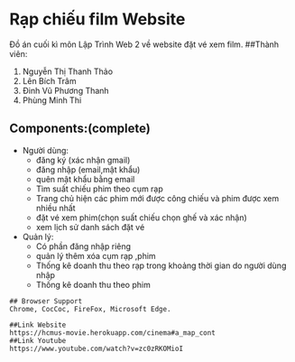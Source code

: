# Rạp chiếu film Website

Đồ án cuối kì môn Lập Trình Web 2 về website đặt vé xem film.
##Thành viên:
1. Nguyễn Thị Thanh Thảo
2. Lên Bích Trâm
3. Đinh Vũ Phương Thanh
4. Phùng Minh Thi



## Components:(complete)
  + Người dùng:
    + đăng ký (xác nhận gmail)
    + đăng nhập (email,mật khẩu)
    + quên mật khẩu bằng email
    + Tìm suất chiếu phim theo cụm rạp
    + Trang chủ hiện các phim mới được công chiếu và phim được xem nhiều nhất
    + đặt vé xem phim(chọn suất chiếu chọn ghế và xác nhận)
    + xem lịch sử danh sách đặt vé
  + Quản lý:
    + Có phần đăng nhập riêng
    + quản lý thêm xóa cụm rạp ,phim
    + Thống kê doanh thu theo rạp trong khoảng thời gian do người dùng nhập
    + Thống kê doanh thu theo phim
```
## Browser Support
Chrome, CocCoc, FireFox, Microsoft Edge.

##Link Website
https://hcmus-movie.herokuapp.com/cinema#a_map_cont
##Link Youtube
https://www.youtube.com/watch?v=zc0zRKOMioI
